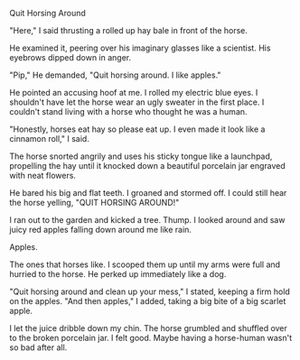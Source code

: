 Quit Horsing Around

"Here," I said thrusting a rolled up hay bale in front of the horse.

He examined it, peering over his imaginary glasses like a scientist. His eyebrows dipped down in anger.

"Pip," He demanded, "Quit horsing around. I like apples."

He pointed an accusing hoof at me. I rolled my electric blue eyes. I shouldn't have let the horse wear an ugly sweater in the first place. I couldn't stand living with a horse who thought he was a human.

"Honestly, horses eat hay so please eat up. I even made it look like a cinnamon roll," I said.

The horse snorted angrily and uses his sticky tongue like a launchpad, propelling the hay until it knocked down a beautiful porcelain jar engraved with neat flowers.

He bared his big and flat teeth. I groaned and stormed off. I could still hear the horse yelling, "QUIT HORSING AROUND!"

I ran out to the garden and kicked a tree. Thump. I looked around and saw juicy red apples falling down around me like rain.

Apples.

The ones that horses like. I scooped them up until my arms were full and hurried to the horse. He perked up immediately like a dog.

"Quit horsing around and clean up your mess," I stated, keeping a firm hold on the apples. "And then apples," I added, taking a big bite of a big scarlet apple.

I let the juice dribble down my chin. The horse grumbled and shuffled over to the broken porcelain jar. I felt good. Maybe having a horse-human wasn't so bad after all.
